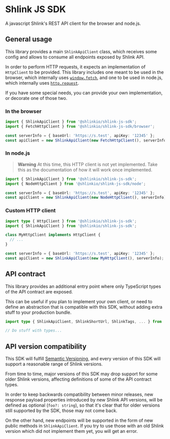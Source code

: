 # Shlink JS SDK

A javascript Shlink's REST API client for the browser and node.js.

## General usage

This library provides a main `ShlinkApiClient` class, which receives some config and allows to consume all endpoints exposed by Shlink API.

In order to perform HTTP requests, it expects an implementation of `HttpClient` to be provided. This library includes one meant to be used in the browser, which internally uses [`window.fetch`](https://developer.mozilla.org/es/docs/Web/API/fetch), and one to be used in node.js, which internally uses [`http.request`](https://nodejs.org/api/http.html#httprequestoptions-callback).

If you have some special needs, you can provide your own implementation, or decorate one of those two.

### In the browser

```ts
import { ShlinkApiClient } from '@shlinkio/shlink-js-sdk';
import { FetchHttpClient } from '@shlinkio/shlink-js-sdk/browser';

const serverInfo = { baseUrl: 'https://s.test', apiKey: '12345' };
const apiClient = new ShlinkApiClient(new FetchHttpClient(), serverInfo);
```

### In node.js

> **Warning**
> At this time, this HTTP client is not yet implemented. Take this as the documentation of how it will work once implemented.

```ts
import { ShlinkApiClient } from '@shlinkio/shlink-js-sdk';
import { NodeHttpClient } from '@shlinkio/shlink-js-sdk/node';

const serverInfo = { baseUrl: 'https://s.test', apiKey: '12345' };
const apiClient = new ShlinkApiClient(new NodeHttpClient(), serverInfo);
```

### Custom HTTP client

```ts
import type { HttpClient } from '@shlinkio/shlink-js-sdk';
import { ShlinkApiClient } from '@shlinkio/shlink-js-sdk';

class MyHttpClient implements HttpClient {
  // ...
}

const serverInfo = { baseUrl: 'https://s.test', apiKey: '12345' };
const apiClient = new ShlinkApiClient(new MyHttpClient(), serverInfo);
```

## API contract

This library provides an additional entry point where only TypeScript types of the API contract are exposed.

This can be useful if you plan to implement your own client, or need to define an abstraction that is compatible with this SDK, without adding extra stuff to your production bundle.

```ts
import type { ShlinkApiClient, ShlinkShortUrl, ShlinkTags, ... } from '@shlinkio/shlink-js-sdk/api-contract';

// Do stuff with types...
```

## API version compatibility

This SDK will fulfill [Semantic Versioning](https://semver.org/), and every version of this SDK will support a reasonable range of Shlink versions.

From time to time, major versions of this SDK may drop support for some older Shlink versions, affecting definitions of some of the API contract types.

In order to keep backwards compatibility between minor releases, new response payload properties introduced by new Shlink API versions, will be defined as optional (`foo?: string`), so that it's clear that for older versions still supported by the SDK, those may not come back.

On the other hand, new endpoints will be supported in the form of new public methods in `ShlinkApiClient`. If you try to use those with an old Shlink version which did not implement them yet, you will get an error.
